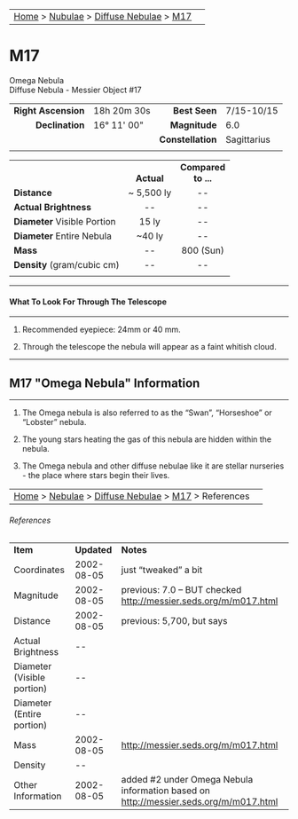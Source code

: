 <script src="/js/whatsup.js"></script>
<script type="text/javascript">
	var objectName ="M17"
	var objectDesc ="Omega<br/>Diffuse Nebula<br/>in the Constellation<br/>Sagittarius"
	var objectImage="m17.jpg"
</script>

|    |    |
|:---|---:|
|[Home](/notes/#object-notes) > [Nubulae](/notes/#nebulae) > [Diffuse Nebulae](../!diffuse-nebulae-info) > [M17](#m17)| <div id=whatsup></div> |

# M17
Omega Nebula<br/>
Diffuse Nebula - Messier Object #17

|   |   |   |   |
|--:|:--|--:|:--|
|**Right Ascension**|18h 20m 30s|**Best Seen**|7/15-10/15|
|**Declination**|16&deg; 11' 00"	|**Magnitude**|6.0|
|   |   |**Constellation**|Sagittarius|
|   |   |   |   |

|  |  |  |
|---|:--:|:--:|
|  |<br/>**Actual**|**Compared<br/>to ...**|
|**Distance**|~ 5,500 ly|--|
|**Actual Brightness**|--|--|
|**Diameter** Visible Portion|15 ly|--|
|**Diameter** Entire Nebula|~40 ly|--|
|**Mass**|--|800 (Sun)|
|**Density** (gram/cubic cm)|--|--|
|  |  |  |

---
#### What To Look For Through The Telescope
---

1.	Recommended eyepiece: 24mm or 40 mm.

2.	Through the telescope the nebula will appear as a faint whitish cloud.

---
## M17 "Omega Nebula" Information
---

1.	The Omega nebula is also referred to as the “Swan”, “Horseshoe” or “Lobster” nebula.

2.	The young stars heating the gas of this nebula are hidden within the nebula.

3.  The Omega nebula and other diffuse nebulae like it are stellar nurseries - the place where stars begin their lives.

|    |    |
|:---|---:|
|[Home](/notes/#object-notes) > [Nebulae](/notes/#nebulae) > [Diffuse Nebulae](../!diffuse-nebulae-info) > [M17](#m17) > References|  |

###### References
|   |   |   |
|---|---|---|
|**Item**|**Updated**|**Notes**|
|Coordinates|2002-08-05|just “tweaked” a bit|
|Magnitude|2002-08-05|previous: 7.0 – BUT checked <http://messier.seds.org/m/m017.html>|
|Distance|2002-08-05|previous: 5,700, but says|
|Actual Brightness|--|  |
|Diameter (Visible portion)|--|  |
|Diameter (Entire portion)|--|  |
|Mass|2002-08-05|<http://messier.seds.org/m/m017.html>|
|Density|--|  |
|Other Information|2002-08-05|added #2 under Omega Nebula information based on <http://messier.seds.org/m/m017.html>|
